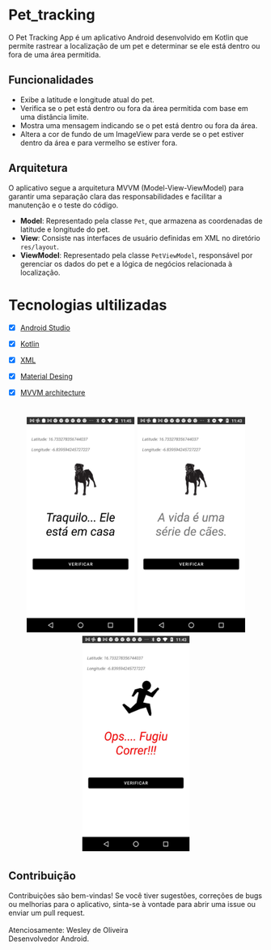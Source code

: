 # Pet_tracking
O Pet Tracking App é um aplicativo Android desenvolvido em Kotlin que permite rastrear a localização de um pet e determinar se ele está dentro ou fora de uma área permitida.

## Funcionalidades

- Exibe a latitude e longitude atual do pet.
- Verifica se o pet está dentro ou fora da área permitida com base em uma distância limite.
- Mostra uma mensagem indicando se o pet está dentro ou fora da área.
- Altera a cor de fundo de um ImageView para verde se o pet estiver dentro da área e para vermelho se estiver fora.

## Arquitetura

O aplicativo segue a arquitetura MVVM (Model-View-ViewModel) para garantir uma separação clara das responsabilidades e facilitar a manutenção e o teste do código.

- **Model**: Representado pela classe `Pet`, que armazena as coordenadas de latitude e longitude do pet.
- **View**: Consiste nas interfaces de usuário definidas em XML no diretório `res/layout`.
- **ViewModel**: Representado pela classe `PetViewModel`, responsável por gerenciar os dados do pet e a lógica de negócios relacionada à localização.
# Tecnologias ultilizadas
- [x] [Android Studio](https://developer.android.com/studio?hl=pt&gclsrc=aw.ds&gclid=Cj0KCQiAk4aOBhCTARIsAFWFP9GJFuME6UxG4cgkUFzeBFgfa0b1XHhdBN9EPVe4G0To3rPTH6PDaw8aAr80EALw_wcB)
- [x] [Kotlin](https://developer.android.com/kotlin?hl=pt&gclsrc=aw.ds&gclid=Cj0KCQiAk4aOBhCTARIsAFWFP9EYXeWC3amRzUtIkC9bwzgZbb4IUHqbp6vk8MgYOZ--DXlN1S484cUaAtvfEALw_wcB)
- [x] [XML](https://developer.android.com/guide/topics/manifest/manifest-intro?gclsrc=aw.ds&gclid=Cj0KCQiAk4aOBhCTARIsAFWFP9GgxOFGyEUBS_kUYd_6Zq1mPFL0iYbW588UovfFmujkYNoX7RrAolcaAj6fEALw_wcB)
- [x] [Material Desing](https://material.io/design)
- [x] [MVVM architecture](https://github.com/topics/mvvm)





<h1 align="center">
	 <img src="https://github.com/wesleyorrr/Pet_tracking/blob/develop/app_pet.jpg" height="425" />
  <img src="https://github.com/wesleyorrr/Pet_tracking/blob/develop/app_pet_c.jpg" height="425" />
  <img src="https://github.com/wesleyorrr/Pet_tracking/blob/develop/app_pet_d.jpg" height="425" />
 

</h1>

## Contribuição

Contribuições são bem-vindas! Se você tiver sugestões, correções de bugs ou melhorias para o aplicativo, sinta-se à vontade para abrir uma issue ou enviar um pull request.
<br>
<br> Atenciosamente: Wesley de Oliveira
<br>Desenvolvedor Android.

